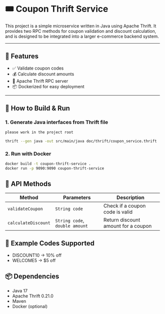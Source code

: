 # 🎟️ Coupon Thrift Service

This project is a simple microservice written in Java using Apache Thrift. 
It provides two RPC methods for coupon validation and discount calculation, and is designed to be integrated into a larger e-commerce backend system.

---

## 🧩 Features

- ✅ Validate coupon codes
- 💰 Calculate discount amounts
- 🧵 Apache Thrift RPC server
- 📦 Dockerized for easy deployment

---

## 🚀 How to Build & Run

### 1. Generate Java interfaces from Thrift file
```bash 
please work in the project root

thrift --gen java -out src/main/java doc/thrift/coupon_service.thrift
```

### 2. Run with Docker
```bash
docker build -t coupon-thrift-service .
docker run -p 9090:9090 coupon-thrift-service
```

## 📡 API Methods
| Method              | Parameters                     | Description                         |
| ------------------- | ------------------------------ | ----------------------------------- |
| `validateCoupon`    | `String code`                  | Check if a coupon code is valid     |
| `calculateDiscount` | `String code`, `double amount` | Return discount amount for a coupon |

## 🧪 Example Codes Supported
- DISCOUNT10 → 10% off
- WELCOME5 → $5 off

## 📦 Dependencies
- Java 17
- Apache Thrift 0.21.0
- Maven
- Docker (optional)
